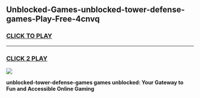 
## Unblocked-Games-unblocked-tower-defense-games-Play-Free-4cnvq
<h3>
<a href="https://premium76.site?title=unblocked-tower-defense-games&ref=21A">CLICK TO PLAY</a></h3>
<hr>

<h3>
<a href="https://premium76.site?title=unblocked-tower-defense-games&ref=21A">CLICK 2 PLAY</a>
  
</h3>

<a href="https://premium76.site?title=unblocked-tower-defense-games&ref=21A"><img src="https://clearcache.store/games.png"></a>


**unblocked-tower-defense-games games unblocked: Your Gateway to Fun and Accessible Online Gaming**
